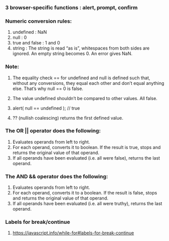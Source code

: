 ### 3 browser-specific functions : alert, prompt, confirm

### Numeric conversion rules:

1. undefined : NaN
2. null : 0
3. true and false : 1 and 0
4. string : The string is read “as is”, whitespaces from both sides are ignored. An empty string becomes 0. An error gives NaN.

### Note:

1. The equality check == for undefined and null is defined such that, without any conversions, they equal each other and don’t equal anything else. That’s why null == 0 is false.

2. The value undefined shouldn’t be compared to other values. All false.

3. alert( null == undefined ); // true

4. ?? (nullish coalescing) returns the first defined value.

### The OR || operator does the following:

1. Evaluates operands from left to right.
2. For each operand, converts it to boolean. If the result is true, stops and returns the original value of that operand.
3. If all operands have been evaluated (i.e. all were false), returns the last operand.

### The AND && operator does the following:

1. Evaluates operands from left to right.
2. For each operand, converts it to a boolean. If the result is false, stops and returns the original value of that operand.
3. If all operands have been evaluated (i.e. all were truthy), returns the last operand.

### Labels for break/continue

1. https://javascript.info/while-for#labels-for-break-continue

